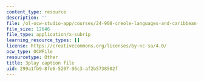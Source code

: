 ```yaml
---
content_type: resource
description: ''
file: /ol-ocw-studio-app/courses/24-908-creole-languages-and-caribbean-identities-spring-2017/299a1fb98fe6520796c3af2b5738502f_T8IjB94ka2g.vtt
file_size: 12646
file_type: application/x-subrip
learning_resource_types: []
license: https://creativecommons.org/licenses/by-nc-sa/4.0/
ocw_type: OCWFile
resourcetype: Other
title: 3play caption file
uid: 299a1fb9-8fe6-5207-96c3-af2b5738502f
---
```

